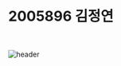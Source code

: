# 2005896 김정연

</br>

![header](https://capsule-render.vercel.app/api?type=waving&color=E3826C&height=250&section=header&text=PORTFOLIO%20Song&fontSize=90&animation=fadeIn&fontAlignY=38&desc=%20&descAlignY=62&descAlign=62)
